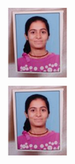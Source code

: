 ![ravipatel10](contributor/didi.jpg)

[![Ravi Patel](contributor/didi.jpg)](https://github.com/ravipatel10/)
